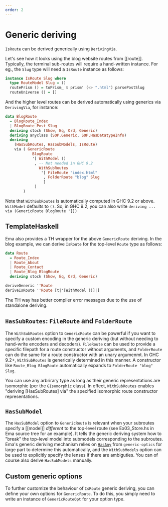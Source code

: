 ```yaml
---
order: 2
---
```


# Generic deriving

`IsRoute` can be derived generically using `DerivingVia`. 

Let's see how it looks using the blog website routes from [[route]]. Typically, the terminal sub-routes will require a hand-written instance. For eg., the `Slug` type will need a `IsRoute` instance as follows:

```haskell
instance IsRoute Slug where
  type RouteModel Slug = ()
  routePrism () = toPrism_ $ prism' (<> ".html") parsePostSlug
  routeUniverse () = []
```

And the higher level routes can be derived automatically using generics via `DerivingVia`, for instance:

```haskell
data BlogRoute
  = BlogRoute_Index
  | BlogRoute_Post Slug
  deriving stock (Show, Eq, Ord, Generic)
  deriving anyclass (SOP.Generic, SOP.HasDatatypeInfo)
  deriving
    (HasSubRoutes, HasSubModels, IsRoute)
    via ( GenericRoute
            BlogRoute
            '[ WithModel ()
             , -- Not needed in GHC 9.2
               WithSubRoutes
                '[ FileRoute "index.html"
                 , FolderRoute "blog" Slug
                 ]
             ]
        )
```

Note that `WithSubRoutes` is automatically computed in GHC 9.2 or above. `WithModel` defaults to `()`. So, in GHC 9.2, you can also write `deriving ... via (GenericRoute BlogRoute '[])`

## TemplateHaskell

Ema also provides a TH wrapper for the above `GenericRoute` deriving. In the blog example, we can derive `IsRoute` for the top-level `Route` type as follows:

```haskell
data Route
  = Route_Index
  | Route_About
  | Route_Contact
  | Route_Blog BlogRoute
  deriving stock (Show, Eq, Ord, Generic)

deriveGeneric ''Route
deriveIsRoute ''Route [t|'[WithModel ()]|]
```

The TH way has better compiler error messages due to the use of standalone deriving.

## `HasSubRoutes`: `FileRoute` and `FolderRoute`

The `WithSubRoutes` option to `GenericRoute` can be powerful if you want to specify a custom encoding in the generic deriving (but without needing to hand-write encoders and decoders). `FileRoute` can be used to provide a specific filepath for a route constructor without arguments, and `FolderRoute` can do the same for a route constructor with an unary argumenmt. In GHC 9.2+, `WithSubRoutes` is generically determined in this manner. A constructor like `Route_Blog BlogRoute` automatically expands to `FolderRoute "blog" Slug`. 

You can use any arbrirary type as long as their generic representations are isomorphic (per the `GIsomorphic` class). In effect, `WithSubRoutes` enables "deriving [HasSubRoutes] via" the specified isomorphic route constructor representations.

## `HasSubModel`

The `HasSubModel` option to `GenericRoute` is relevant when your subroutes specify a [[model]] *different* to the top-level route (see Ex03_Store.hs in Ema source tree for an example). It tells the generic deriving system how to "break" the top-level model into submodels corresponding to the subroutes. Ema's generic deriving mechanism relies on [`HasAny`](https://hackage.haskell.org/package/generic-optics-2.2.1.0/docs/Data-Generics-Product-Any.html) from `generic-optics` for large part to determine this automatically, and the `WithSubModels` option can be used to explicitly specify the lenses if there are ambiguties. You can of course also derive `HasSubModels` manually.

## Custom generic options

To further customize the behaviour of `IsRoute` generic deriving, you can define your own options for `GenericRoute`. To do this, you simply need to write an instance of `GenericRouteOpt` for your option type.


